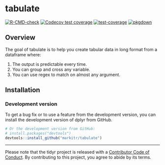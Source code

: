 
<!-- README.md is generated from README.Rmd. Please edit that file -->

# tabulate

<!-- badges: start -->

[![R-CMD-check](https://github.com/markitr/tabulate/actions/workflows/R-CMD-check.yaml/badge.svg)](https://github.com/markitr/tabulate/actions/workflows/R-CMD-check.yaml)
[![Codecov test
coverage](https://codecov.io/gh/markitr/tabulate/branch/main/graph/badge.svg)](https://codecov.io/gh/markitr/tabulate?branch=main)
[![test-coverage](https://github.com/markitr/tabulate/actions/workflows/test-coverage.yaml/badge.svg)](https://github.com/markitr/tabulate/actions/workflows/test-coverage.yaml)
[![pkgdown](https://github.com/markitr/tabulate/actions/workflows/pkgdown.yaml/badge.svg)](https://github.com/markitr/tabulate/actions/workflows/pkgdown.yaml)

<!-- badges: end -->

## Overview

The goal of tabulate is to help you create tabular data in long format
from a dataframe where:

1.  The output is predictable every time.
2.  You can group and cross any variable.
3.  You can use regex to match on almost any argument.

## Installation

### Development version

To get a bug fix or to use a feature from the development version, you
can install the development version of dplyr from GitHub.

``` r
# Or the development version from GitHub:
# install.packages("devtools")
devtools::install_github("markitr/tabulate")
```

------------------------------------------------------------------------

Please note that the tidyr project is released with a [Contributor Code
of Conduct](code_conduct/code_of_conduct.md). By contributing to this
project, you agree to abide by its terms.
